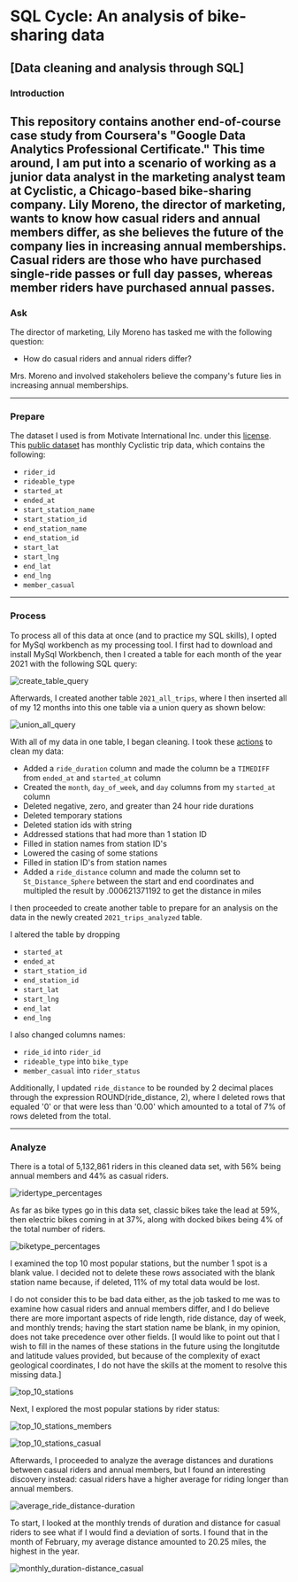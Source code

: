 # SQL Cycle: An analysis of bike-sharing data 
## [Data cleaning and analysis through SQL]
### Introduction 
This repository contains another end-of-course case study from Coursera's "Google Data Analytics Professional Certificate." This time around, I am put into a scenario of working as a junior data analyst in the marketing analyst team at Cyclistic, a Chicago-based bike-sharing company. Lily Moreno, the director of marketing, wants to know how casual riders and annual members differ, as she believes the future of the company lies in increasing annual memberships. Casual riders are those who have purchased single-ride passes or full day passes, whereas member riders have purchased annual passes. 
---
### Ask 
The director of marketing, Lily Moreno has tasked me with the following question:

- How do casual riders and annual riders differ?

Mrs. Moreno and involved stakeholers believe the company's future lies in increasing annual memberships.

---
### Prepare
The dataset I used is from Motivate International Inc. under this [license](https://ride.divvybikes.com/data-license-agreement). This [public dataset](https://divvy-tripdata.s3.amazonaws.com/index.html) has monthly Cyclistic trip data, which contains the following:


- `rider_id`
- `rideable_type`
- `started_at`
- `ended_at`
- `start_station_name`
- `start_station_id`
- `end_station_name`
- `end_station_id`
- `start_lat`
- `start_lng`
- `end_lat`
- `end_lng`
- `member_casual`

---
### Process
To process all of this data at once (and to practice my SQL skills), I opted for MySql workbench as my processing tool. I first had to download and install MySql Workbench, then I created a table for each month of the year 2021 with the following SQL query: 

![create_table_query](/images/create_table_query.png)

Afterwards, I created another table `2021_all_trips`, where I then inserted all of my 12 months into this one table via a union query as shown below:

![union_all_query](/images/union_all_query.png)

With all of my data in one table, I began cleaning. I took these [actions](https://github.com/edi-munoz/SQL_Project/blob/0fa07302908a5ccc7064e2bda6563f399147b927/cleaning_steps.sql) to clean my data: 

- Added a `ride_duration` column and made the column be a `TIMEDIFF` from `ended_at` and `started_at` column
- Created the `month`, `day_of_week`, and `day` columns from my `started_at` column
- Deleted negative, zero, and greater than 24 hour ride durations
- Deleted temporary stations
- Deleted station ids with string 
- Addressed stations that had more than 1 station ID
- Filled in station names from station ID's
- Lowered the casing of some stations
- Filled in station ID's from station names
- Added a `ride_distance` column and made the column set to `St_Distance_Sphere` between the start and end coordinates and multipled the result by .000621371192 to get the distance in miles

I then proceeded to create another table to prepare for an analysis on the data in the newly created `2021_trips_analyzed` table. 

I altered the table by dropping 
- `started_at`
- `ended_at`
- `start_station_id`
- `end_station_id` 
- `start_lat`
- `start_lng`
- `end_lat`
- `end_lng`

I also changed columns names: 
- `ride_id` into `rider_id`
- `rideable_type` into `bike_type`
- `member_casual` into `rider_status`

Additionally, I updated `ride_distance` to be rounded by 2 decimal places through the expression ROUND(ride_distance, 2), where I deleted rows that equaled '0' or that were less than '0.00' which amounted to a total of 7% of rows deleted from the total. 

---
### Analyze

There is a total of 5,132,861 riders in this cleaned data set, with 56% being annual members and 44% as casual riders.

![ridertype_percentages](/images/ridertype_percentages.png)

As far as bike types go in this data set, classic bikes take the lead at 59%, then electric bikes coming in at 37%, along with docked bikes being 4% of the total number of riders. 

![biketype_percentages](/images/biketype_percentages.png)

I examined the top 10 most popular stations, but the number 1 spot is a blank value. I decided not to delete these rows associated with the blank station name because, if deleted, 11% of my total data would be lost. 

I do not consider this to be bad data either, as the job tasked to me was to examine how casual riders and annual members differ, and I do believe there are more important aspects of ride length, ride distance, day of week, and monthly trends; having the start station name be blank, in my opinion, does not take precedence over other fields. [I would like to point out that I wish to fill in the names of these stations in the future using the longitutde and latitude values provided, but because of the complexity of exact geological coordinates, I do not have the skills at the moment to resolve this missing data.] 

![top_10_stations](/images/top_10_stations.png)

Next, I explored the most popular stations by rider status: 

![top_10_stations_members](/images/top_10_stations_members.png)

![top_10_stations_casual](/images/top_10_stations_casual.png)

Afterwards, I proceeded to analyze the average distances and durations between casual riders and annual members, but I found an interesting discovery instead: casual riders have a higher average for riding longer than annual members. 

![average_ride_distance-duration](/images/average_ride_distance-duration.png)

To start, I looked at the monthly trends of duration and distance for casual riders to see what if I would find a deviation of sorts. I found that in the month of February, my average distance amounted to 20.25 miles, the highest in the year. 

![monthly_duration-distance_casual](/images/monthly_duration-distance_casual.png)
